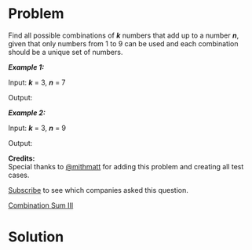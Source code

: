 
# Problem

Find all possible combinations of _**k**_ numbers that add up to a number
_**n**_, given that only numbers from 1 to 9 can be used and each combination
should be a unique set of numbers.

_**Example 1:**_

Input: _**k**_ = 3, _**n**_ = 7

Output:

_**Example 2:**_

Input: _**k**_ = 3, _**n**_ = 9

Output:

**Credits:**  
Special thanks to [@mithmatt](https://leetcode.com/discuss/user/mithmatt) for
adding this problem and creating all test cases.

[Subscribe](/subscribe/) to see which companies asked this question.



[Combination Sum III](https://leetcode.com/problems/combination-sum-iii)

# Solution



